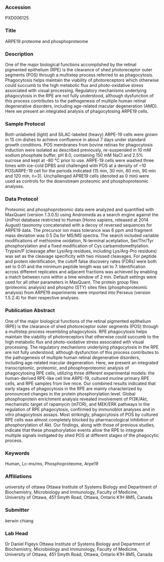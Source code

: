 ### Accession
PXD006125

### Title
ARPE19 proteome and phosphoproteome

### Description
One of the major biological functions accomplished by the retinal pigmented epithelium (RPE) is the clearance of shed photoreceptor outer segments (POS) through a multistep process referred to as phagocytosis. Phagocytosis helps maintain the viability of photoreceptors which otherwise could succumb to the high metabolic flux and photo-oxidative stress associated with visual processing. Regulatory mechanisms underlying phagocytosis in the RPE are not fully understood, although dysfunction of this process contributes to the pathogenesis of multiple human retinal degenerative disorders, including age-related macular degeneration (AMD). Here we present an integrated analysis of phagocytosing ARPE19 cells.

### Sample Protocol
Both unlabeled (light) and SILAC-labeled (heavy) ARPE-19 cells were grown in 15 cm dishes to achieve confluence in about 7 days under standard growth conditions. POS membranes from bovine retinas for phagocytosis induction were isolated as described previously, re-suspended in 10 mM sodium phosphate buffer, pH 8.0, containing 150 mM NaCl and 2.5% sucrose and kept at -80 °C prior to use. ARPE-19 cells were washed three times with ice-cold DPBS and challenged with POS at a density of ~10 POS/ARPE-19 cell for the periods indicated (15 min, 30 min, 60 min, 90 min and 120 min, n=3). Unchallenged APRE19 cells (denoted as 0 min) were used as controls for the downstream proteomic and phosphoproteomic analyses.

### Data Protocol
Proteomic and phosphoproteomic data were analyzed and quantified with MaxQuant (version 1.3.0.5) using Andromeda as a search engine against the UniProt database restricted to Human (Homo sapiens, released at 2014 August) taxonomy concatenated with a decoy of reversed sequences for ARPE19 data. The precursor ion mass tolerance was 6 ppm and fragment mass deviation was 0.5 Da for MS/MS spectra. The search included variable modifications of methionine oxidation, N-terminal acetylation, Ser/Thr/Tyr phosphorylation and a fixed modification of Cys carbamidomethylation. Trypsin/P (cleavage after Lys/Arg residues, including Lys/Arg-Pro residues) was set as the cleavage specificity with two missed cleavages. For peptide and protein identification, the cutoff false discovery rates (FDRs) were both set to 0.01 and the minimum peptide length was set to 7. Identification across different replicates and adjacent fractions was achieved by enabling a match between runs within a time window of 2 min. Default settings were used for all other parameters in MaxQuant. The protein group files (proteomic analysis) and phospho (STY) sites files (phosphoproteomic analysis) from ARPE19  experiments were imported into Perseus (version 1.5.2.4) for their respective analyses.

### Publication Abstract
One of the major biological functions of the retinal pigmented epithelium (RPE) is the clearance of shed photoreceptor outer segments (POS) through a multistep process resembling phagocytosis. RPE phagocytosis helps maintain the viability of photoreceptors that otherwise could succumb to the high metabolic flux and photo-oxidative stress associated with visual processing. The regulatory mechanisms underlying phagocytosis in the RPE are not fully understood, although dysfunction of this process contributes to the pathogenesis of multiple human retinal degenerative disorders, including age-related macular degeneration. Here, we present an integrated transcriptomic, proteomic, and phosphoproteomic analysis of phagocytosing RPE cells, utilizing three different experimental models: the human-derived RPE-like cell line ARPE-19, cultured murine primary RPE cells, and RPE samples from live mice. Our combined results indicated that early stages of phagocytosis in the RPE are mainly characterized by pronounced changes in the protein phosphorylation level. Global phosphoprotein enrichment analysis revealed involvement of PI3K/Akt, mechanistic target of rapamycin (mTOR), and MEK/ERK pathways in the regulation of RPE phagocytosis, confirmed by immunoblot analyses and <i>in vitro</i> phagocytosis assays. Most strikingly, phagocytosis of POS by cultured RPE cells was almost completely blocked by pharmacological inhibition of phosphorylation of Akt. Our findings, along with those of previous studies, indicate that these phosphorylation events allow the RPE to integrate multiple signals instigated by shed POS at different stages of the phagocytic process.

### Keywords
Human, Lc-ms/ms, Phosphoproteome, Arpe19

### Affiliations
university of ottawa
Ottawa Institute of Systems Biology and Department of Biochemistry, Microbiology and Immunology, Faculty of Medicine, University of Ottawa, 451 Smyth Road, Ottawa, Ontario K1H 8M5, Canada

### Submitter
kerwin chiang

### Lab Head
Dr Daniel Figeys
Ottawa Institute of Systems Biology and Department of Biochemistry, Microbiology and Immunology, Faculty of Medicine, University of Ottawa, 451 Smyth Road, Ottawa, Ontario K1H 8M5, Canada


